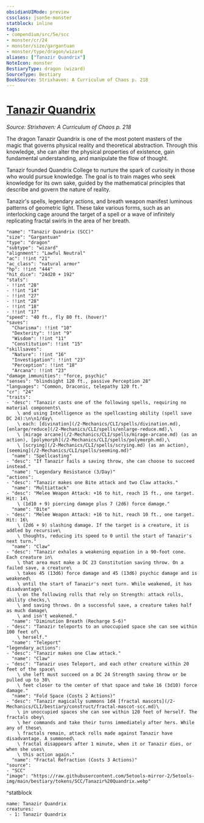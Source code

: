 ```yaml
---
obsidianUIMode: preview
cssclass: json5e-monster
statblock: inline
tags:
- compendium/src/5e/scc
- monster/cr/24
- monster/size/gargantuan
- monster/type/dragon/wizard
aliases: ["Tanazir Quandrix"]
NoteIcon: monster
BestiaryType: dragon (wizard)
SourceType: Bestiary
BookSource: Strixhaven: A Curriculum of Chaos p. 218
---
```

# [Tanazir Quandrix](2-Mechanics/CLI/bestiary/npc/tanazir-quandrix-scc.md)
*Source: Strixhaven: A Curriculum of Chaos p. 218*  

The dragon Tanazir Quandrix is one of the most potent masters of the magic that governs physical reality and theoretical abstraction. Through this knowledge, she can alter the physical properties of existence, gain fundamental understanding, and manipulate the flow of thought.

Tanazir founded Quandrix College to nurture the spark of curiosity in those who would pursue knowledge. The goal is to train mages who seek knowledge for its own sake, guided by the mathematical principles that describe and govern the nature of reality.

Tanazir's spells, legendary actions, and breath weapon manifest luminous patterns of geometric light. These take various forms, such as an interlocking cage around the target of a spell or a wave of infinitely replicating fractal swirls in the area of her breath.

```statblock
"name": "Tanazir Quandrix (SCC)"
"size": "Gargantuan"
"type": "dragon"
"subtype": "wizard"
"alignment": "Lawful Neutral"
"ac": !!int "21"
"ac_class": "natural armor"
"hp": !!int "444"
"hit_dice": "24d20 + 192"
"stats":
- !!int "28"
- !!int "14"
- !!int "27"
- !!int "28"
- !!int "18"
- !!int "17"
"speed": "40 ft., fly 80 ft. (hover)"
"saves":
  "Charisma": !!int "10"
  "Dexterity": !!int "9"
  "Wisdom": !!int "11"
  "Constitution": !!int "15"
"skillsaves":
  "Nature": !!int "16"
  "Investigation": !!int "23"
  "Perception": !!int "18"
  "Arcana": !!int "23"
"damage_immunities": "force, psychic"
"senses": "blindsight 120 ft., passive Perception 28"
"languages": "Common, Draconic, telepathy 120 ft."
"cr": "24"
"traits":
- "desc": "Tanazir casts one of the following spells, requiring no material components\
    \ and using Intelligence as the spellcasting ability (spell save DC 24):\n\n1/day\
    \ each: [divination](/2-Mechanics/CLI/spells/divination.md), [enlarge/reduce](/2-Mechanics/CLI/spells/enlarge-reduce.md),\
    \ [mirage arcane](/2-Mechanics/CLI/spells/mirage-arcane.md) (as an action), [polymorph](/2-Mechanics/CLI/spells/polymorph.md),\
    \ [scrying](/2-Mechanics/CLI/spells/scrying.md) (as an action), [seeming](/2-Mechanics/CLI/spells/seeming.md)"
  "name": "Spellcasting"
- "desc": "If Tanazir fails a saving throw, she can choose to succeed instead."
  "name": "Legendary Resistance (3/Day)"
"actions":
- "desc": "Tanazir makes one Bite attack and two Claw attacks."
  "name": "Multiattack"
- "desc": "Melee Weapon Attack: +16 to hit, reach 15 ft., one target. Hit: 14\
    \ (1d10 + 9) piercing damage plus 7 (2d6) force damage."
  "name": "Bite"
- "desc": "Melee Weapon Attack: +16 to hit, reach 10 ft., one target. Hit: 16\
    \ (2d6 + 9) slashing damage. If the target is a creature, it is addled by recursive\
    \ thoughts, reducing its speed to 0 until the start of Tanazir's next turn."
  "name": "Claw"
- "desc": "Tanazir exhales a weakening equation in a 90-foot cone. Each creature in\
    \ that area must make a DC 23 Constitution saving throw. On a failed save, a creature\
    \ takes 45 (13d6) force damage and 45 (13d6) psychic damage and is weakened\
    \ until the start of Tanazir's next turn. While weakened, it has disadvantage\
    \ on the following rolls that rely on Strength: attack rolls, ability checks,\
    \ and saving throws. On a successful save, a creature takes half as much damage\
    \ and isn't weakened."
  "name": "Diminution Breath (Recharge 5-6)"
- "desc": "Tanazir teleports to an unoccupied space she can see within 100 feet of\
    \ herself."
  "name": "Teleport"
"legendary_actions":
- "desc": "Tanazir makes one Claw attack."
  "name": "Claw"
- "desc": "Tanazir uses Teleport, and each other creature within 20 feet of the space\
    \ she left must succeed on a DC 24 Strength saving throw or be pulled up to 30\
    \ feet closer to the center of that space and take 16 (3d10) force damage."
  "name": "Fold Space (Costs 2 Actions)"
- "desc": "Tanazir magically summons 1d4 [fractal mascots](/2-Mechanics/CLI/bestiary/construct/fractal-mascot-scc.md)\
    \ in unoccupied spaces she can see within 120 feet of herself. The fractals obey\
    \ her commands and take their turns immediately after hers. While any of these\
    \ fractals remain, attack rolls made against Tanazir have disadvantage. A summoned\
    \ fractal disappears after 1 minute, when it or Tanazir dies, or when she uses\
    \ this action again."
  "name": "Fractal Refraction (Costs 3 Actions)"
"source":
- "SCC"
"image": "https://raw.githubusercontent.com/5etools-mirror-2/5etools-img/main/bestiary/tokens/SCC/Tanazir%20Quandrix.webp"
```
^statblock

```encounter-table
name: Tanazir Quandrix
creatures:
 - 1: Tanazir Quandrix
```